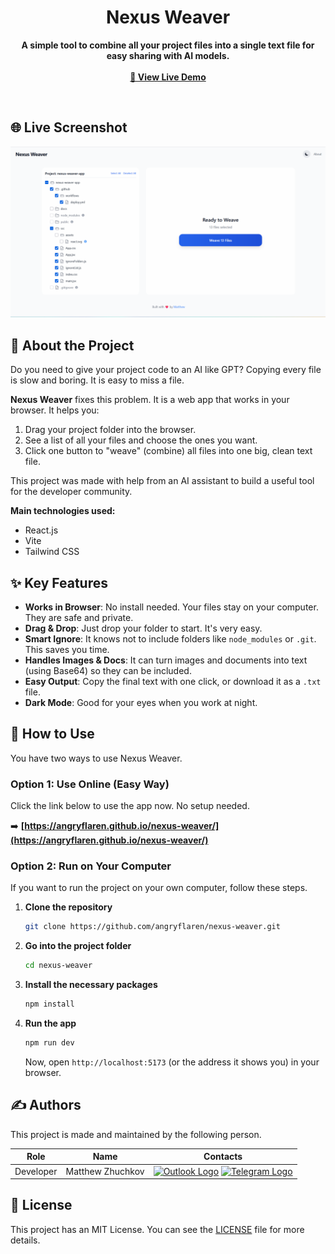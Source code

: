<div align="center">

# Nexus Weaver

<b>A simple tool to combine all your project files into a single text file for easy sharing with AI models.</b>
<br/><br/>
<a href="https://angryflaren.github.io/nexus-weaver/"><strong>🚀 View Live Demo</strong></a>

</div>

<br/>

## 🌐 Live Screenshot

<p align="center">
  <img src="docs/images/screenshot.png" alt="Nexus Weaver Application Screenshot" width="700"/>
</p>

## 📖 About the Project

Do you need to give your project code to an AI like GPT? Copying every file is slow and boring. It is easy to miss a file.

**Nexus Weaver** fixes this problem. It is a web app that works in your browser. It helps you:
1.  Drag your project folder into the browser.
2.  See a list of all your files and choose the ones you want.
3.  Click one button to "weave" (combine) all files into one big, clean text file.

This project was made with help from an AI assistant to build a useful tool for the developer community.

**Main technologies used:**
* React.js
* Vite
* Tailwind CSS

## ✨ Key Features

* **Works in Browser**: No install needed. Your files stay on your computer. They are safe and private.
* **Drag & Drop**: Just drop your folder to start. It's very easy.
* **Smart Ignore**: It knows not to include folders like `node_modules` or `.git`. This saves you time.
* **Handles Images & Docs**: It can turn images and documents into text (using Base64) so they can be included.
* **Easy Output**: Copy the final text with one click, or download it as a `.txt` file.
* **Dark Mode**: Good for your eyes when you work at night.

## 🚀 How to Use

You have two ways to use Nexus Weaver.

### Option 1: Use Online (Easy Way)

Click the link below to use the app now. No setup needed.

➡️ **[https://angryflaren.github.io/nexus-weaver/](https://angryflaren.github.io/nexus-weaver/)**

### Option 2: Run on Your Computer

If you want to run the project on your own computer, follow these steps.

1.  **Clone the repository**
    ```sh
    git clone https://github.com/angryflaren/nexus-weaver.git
    ```
2.  **Go into the project folder**
    ```sh
    cd nexus-weaver
    ```
3.  **Install the necessary packages**
    ```sh
    npm install
    ```
4.  **Run the app**
    ```sh
    npm run dev
    ```
    Now, open `http://localhost:5173` (or the address it shows you) in your browser.

## ✍️ Authors

This project is made and maintained by the following person.

| Role      | Name             | Contacts                                                                                                                                                                                                                                                                                                                                                                        |
| --------- | ---------------- | ------------------------------------------------------------------------------------------------------------------------------------------------------------------------------------------------------------------------------------------------------------------------------------------------------------------------------------------------------------------------------- |
| Developer | Matthew Zhuchkov | <div style="white-space: nowrap;"><a href="mailto:matthewzhv@outlook.com" title="Contact via Outlook"><img src="https://upload.wikimedia.org/wikipedia/commons/d/df/Microsoft_Office_Outlook_%282018%E2%80%93present%29.svg" height="28" alt="Outlook Logo"></a> <a href="https://t.me/alikkuc" title="Contact via Telegram"><img src="https://cdn.simpleicons.org/telegram/26A5E4" height="28" alt="Telegram Logo"></a></div> |

## 📜 License

This project has an MIT License. You can see the [LICENSE](LICENSE) file for more details.
